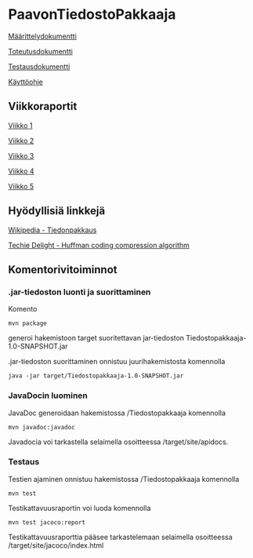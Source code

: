 # PaavonTiedostoPakkaaja

[Määrittelydokumentti](https://github.com/Pate1337/PaavonTiedostoPakkaaja/blob/master/documentation/maarittelydokumentti.md)

[Toteutusdokumentti](https://github.com/Pate1337/PaavonTiedostoPakkaaja/blob/master/documentation/toteutusdokumentti.md)

[Testausdokumentti](https://github.com/Pate1337/PaavonTiedostoPakkaaja/blob/master/documentation/testausdokumentti.md)

[Käyttöohje](https://github.com/Pate1337/PaavonTiedostoPakkaaja/blob/master/documentation/kayttoohje.md)

## Viikkoraportit

[Viikko 1](https://github.com/Pate1337/PaavonTiedostoPakkaaja/blob/master/viikkoraportit/viikko1.md)

[Viikko 2](https://github.com/Pate1337/PaavonTiedostoPakkaaja/blob/master/viikkoraportit/viikko2.md)

[Viikko 3](https://github.com/Pate1337/PaavonTiedostoPakkaaja/blob/master/viikkoraportit/viikko3.md)

[Viikko 4](https://github.com/Pate1337/PaavonTiedostoPakkaaja/blob/master/viikkoraportit/viikko4.md)

[Viikko 5](https://github.com/Pate1337/PaavonTiedostoPakkaaja/blob/master/viikkoraportit/viikko5.md)

## Hyödyllisiä linkkejä

[Wikipedia - Tiedonpakkaus](https://fi.wikipedia.org/wiki/Tiedonpakkaus)

[Techie Delight - Huffman coding compression algorithm](https://www.techiedelight.com/huffman-coding/)

## Komentorivitoiminnot

### .jar-tiedoston luonti ja suorittaminen

Komento
```
mvn package
```
generoi hakemistoon target suoritettavan jar-tiedoston Tiedostopakkaaja-1.0-SNAPSHOT.jar

.jar-tiedoston suorittaminen onnistuu juurihakemistosta komennolla
```
java -jar target/Tiedostopakkaaja-1.0-SNAPSHOT.jar 
```

### JavaDocin luominen

JavaDoc generoidaan hakemistossa /Tiedostopakkaaja komennolla
```
mvn javadoc:javadoc
```

Javadocia voi tarkastella selaimella osoitteessa /target/site/apidocs.

### Testaus

Testien ajaminen onnistuu hakemistossa /Tiedostopakkaaja komennolla
```
mvn test
```

Testikattavuusraportin voi luoda komennolla
```
mvn test jacoco:report
```

Testikattavuusraporttia pääsee tarkastelemaan selaimella osoitteessa /target/site/jacoco/index.html



